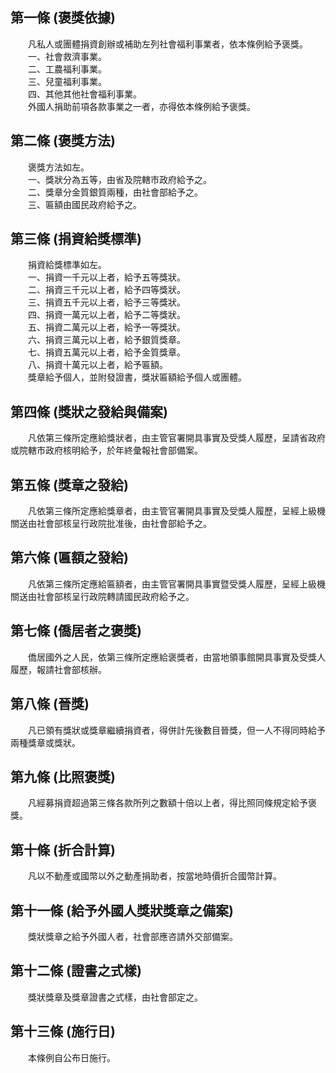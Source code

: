 第一條 (褒獎依據)
-----------------
　　凡私人或團體捐資創辦或補助左列社會福利事業者，依本條例給予褒獎。  
　　一、社會救濟事業。  
　　二、工農福利事業。  
　　三、兒童福利事業。  
　　四、其他其他社會福利事業。  
　　外國人捐助前項各款事業之一者，亦得依本條例給予褒獎。  


第二條 (褒獎方法)
-----------------
　　褒獎方法如左。  
　　一、獎狀分為五等，由省及院轄市政府給予之。  
　　二、獎章分金質銀質兩種，由社會部給予之。  
　　三、匾額由國民政府給予之。  


第三條 (捐資給獎標準)
---------------------
　　捐資給獎標準如左。  
　　一、捐資一千元以上者，給予五等獎狀。  
　　二、捐資三千元以上者，給予四等獎狀。  
　　三、捐資五千元以上者，給予三等獎狀。  
　　四、捐資一萬元以上者，給予二等獎狀。  
　　五、捐資二萬元以上者，給予一等獎狀。  
　　六、捐資三萬元以上者，給予銀質獎章。  
　　七、捐資五萬元以上者，給予金質獎章。  
　　八、捐資十萬元以上者，給予匾額。  
　　獎章給予個人，並附發證書，獎狀匾額給予個人或團體。  


第四條 (獎狀之發給與備案)
-------------------------
　　凡依第三條所定應給獎狀者，由主管官署開具事實及受獎人履歷，呈請省政府或院轄市政府核明給予，於年終彙報社會部備案。  


第五條 (獎章之發給)
-------------------
　　凡依第三條所定應給獎章者，由主管官署開具事實及受獎人履歷，呈經上級機關送由社會部核呈行政院批准後，由社會部給予之。  


第六條 (匾額之發給)
-------------------
　　凡依第三條所定應給匾額者，由主管官署開具事實暨受獎人履歷，呈經上級機關送由社會部核呈行政院轉請國民政府給予之。  


第七條 (僑居者之褒獎)
---------------------
　　僑居國外之人民，依第三條所定應給褒獎者，由當地領事館開具事實及受獎人履歷，報請社會部核辦。  


第八條 (晉獎)
-------------
　　凡已領有獎狀或獎章繼續捐資者，得併計先後數目晉獎，但一人不得同時給予兩種獎章或獎狀。  


第九條 (比照褒獎)
-----------------
　　凡經募捐資超過第三條各款所列之數額十倍以上者，得比照同條規定給予褒獎。  


第十條 (折合計算)
-----------------
　　凡以不動產或國幣以外之動產捐助者，按當地時價折合國幣計算。  


第十一條 (給予外國人獎狀獎章之備案)
-----------------------------------
　　獎狀獎章之給予外國人者，社會部應咨請外交部備案。  


第十二條 (證書之式樣)
---------------------
　　獎狀獎章及獎章證書之式樣，由社會部定之。  


第十三條 (施行日)
-----------------
　　本條例自公布日施行。